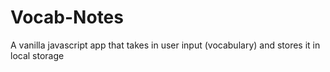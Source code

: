 # Vocab-Notes
A vanilla javascript app that takes in user input (vocabulary) and stores it in local storage
